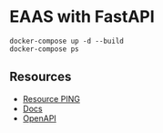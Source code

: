 # EAAS with FastAPI

```
docker-compose up -d --build
docker-compose ps
```
## Resources

- [Resource PING](http://127.0.0.1:8000/ping)
- [Docs](http://localhost:8000/docs)
- [OpenAPI](http://localhost:8000/openapi.json)

